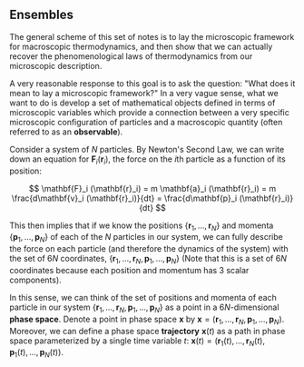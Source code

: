 ## Ensembles

The general scheme of this set of notes is to lay the microscopic framework for macroscopic thermodynamics, and then show that we can actually recover the phenomenological laws of thermodynamics from our microscopic description.

A very reasonable response to this goal is to ask the question: "What does it mean to lay a microscopic framework?" In a very vague sense, what we want to do is develop a set of mathematical objects defined in terms of microscopic variables which provide a connection between a very specific microscopic configuration of particles and a macroscopic quantity (often referred to as an **observable**).

Consider a system of $N$ particles. By Newton's Second Law, we can write down an equation for $\mathbf{F}_i (\mathbf{r}_i)$, the force on the $i$th particle as a function of its position:

$$ \mathbf{F}_i (\mathbf{r}_i) = m \mathbf{a}_i (\mathbf{r}_i) = m \frac{d\mathbf{v}_i (\mathbf{r}_i)}{dt} = \frac{d\mathbf{p}_i (\mathbf{r}_i)}{dt} $$

This then implies that if we know the positions $\{ \mathbf{r}_1, ..., \mathbf{r}_N \}$ and momenta $\{ \mathbf{p}_1, ..., \mathbf{p}_N \}$ of each of the $N$ particles in our system, we can fully describe the force on each particle (and therefore the dynamics of the system) with the set of $6N$ coordinates, $\{ \mathbf{r}_1, ..., \mathbf{r}_N, \mathbf{p}_1, ..., \mathbf{p}_N \}$ (Note that this is a set of $6N$ coordinates because each position and momentum has 3 scalar components).

In this sense, we can think of the set of positions and momenta of each particle in our system $\{ \mathbf{r}_1, ..., \mathbf{r}_N, \mathbf{p}_1, ..., \mathbf{p}_N \}$ as a point in a $6N$-dimensional **phase space**. Denote a point in phase space $\mathbf{x}$ by $\mathbf{x} = (\mathbf{r}_1, ..., \mathbf{r}_N, \mathbf{p}_1, ..., \mathbf{p}_N)$. Moreover, we can define a phase space **trajectory** $\mathbf{x}(t)$ as a path in phase space parameterized by a single time variable $t$: $\mathbf{x}(t) = (\mathbf{r}_1(t), ..., \mathbf{r}_N(t), \mathbf{p}_1(t), ..., \mathbf{p}_N(t))$.